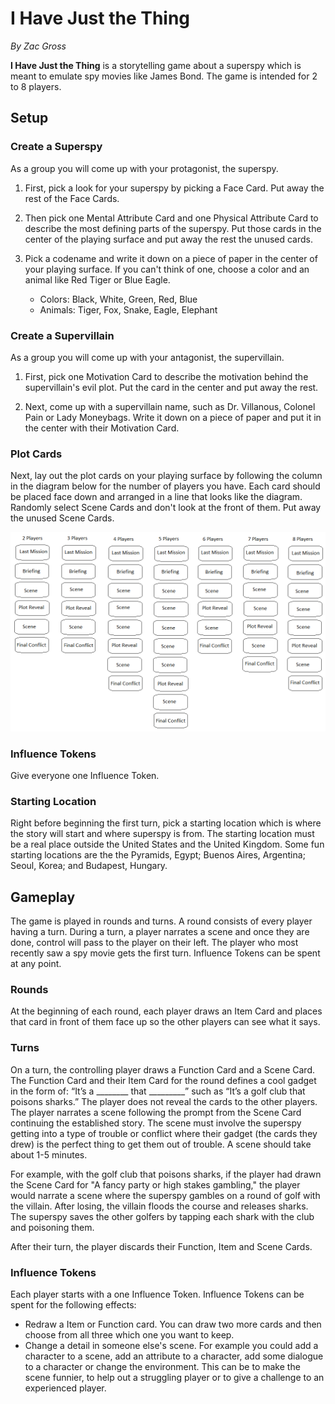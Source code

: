 # I Have Just the Thing

*By Zac Gross*

**I Have Just the Thing** is a storytelling game about a superspy which is meant to emulate spy movies like James Bond. The game is intended for 2 to 8 players.

## Setup

### Create a Superspy

As a group you will come up with your protagonist, the superspy.

1. First, pick a look for your superspy by picking a Face Card. Put away the rest of the Face Cards.

1. Then pick one Mental Attribute Card and one Physical Attribute Card to describe the most defining parts of the superspy. Put those cards in the center of the playing surface and put away the rest the unused cards.

1. Pick a codename and write it down on a piece of paper in the center of your playing surface. If you can't think of one, choose a color and an animal like Red Tiger or Blue Eagle.

	- Colors: Black, White, Green, Red, Blue
	- Animals: Tiger, Fox, Snake, Eagle, Elephant

### Create a Supervillain

As a group you will come up with your antagonist, the supervillain.

1. First, pick one Motivation Card to describe the motivation behind the supervillain's evil plot. Put the card in the center and put away the rest.

1. Next, come up with a supervillain name, such as Dr. Villanous, Colonel Pain or Lady Moneybags. Write it down on a piece of paper and put it in the center with their Motivation Card.


### Plot Cards

Next, lay out the plot cards on your playing surface by following the column in the diagram below for the number of players you have. Each card should be placed face down and arranged in a line that looks like the diagram. Randomly select Scene Cards and don't look at the front of them. Put away the unused Scene Cards.

![](https://raw.githubusercontent.com/brickman1444/superspygame/master/plotDeckDiagram.png)

### Influence Tokens

Give everyone one Influence Token.

### Starting Location

Right before beginning the first turn, pick a starting location which is where the  story will start and where superspy is from. The starting location must be a real place outside the United States and the United Kingdom. Some fun starting locations are the the Pyramids, Egypt; Buenos Aires, Argentina; Seoul, Korea; and Budapest, Hungary.

## Gameplay

The game is played in rounds and turns. A round consists of every player having a turn. During a turn, a player narrates a scene and once they are done, control will pass to the player on their left. The player who most recently saw a spy movie gets the first turn. Influence Tokens can be spent at any point. 

### Rounds

At the beginning of each round, each player draws an Item Card and places that card in front of them face up so the other players can see what it says.

### Turns
On a turn, the controlling player draws a Function Card and a Scene Card. The Function Card and their Item Card for the round defines a cool gadget in the form of: “It’s a ________ that _________” such as “It’s a golf club that poisons sharks.” The player does not reveal the cards to the other players. The player narrates a scene following the prompt from the Scene Card continuing the established story. The scene must involve the superspy getting into a type of trouble or conflict where their gadget (the cards they drew) is the perfect thing to get them out of trouble. A scene should take about 1-5 minutes.

For example, with the golf club that poisons sharks, if the player had drawn the Scene Card for "A fancy party or high stakes gambling," the player would narrate a scene where the superspy gambles on a round of golf with the villain. After losing, the villain floods the course and releases sharks. The superspy saves the other golfers by tapping each shark with the club and poisoning them.

After their turn, the player discards their Function, Item and Scene Cards.
 
### Influence Tokens

Each player starts with a one Influence Token. Influence Tokens can be spent for the following effects:

- Redraw a Item or Function card. You can draw two more cards and then choose from all three which one you want to keep.
- Change a detail in someone else's scene. For example you could add a character to a scene, add an attribute to a character, add some dialogue to a character or change the environment. This can be to make the scene funnier, to help out a struggling player or to give a challenge to an experienced player.

